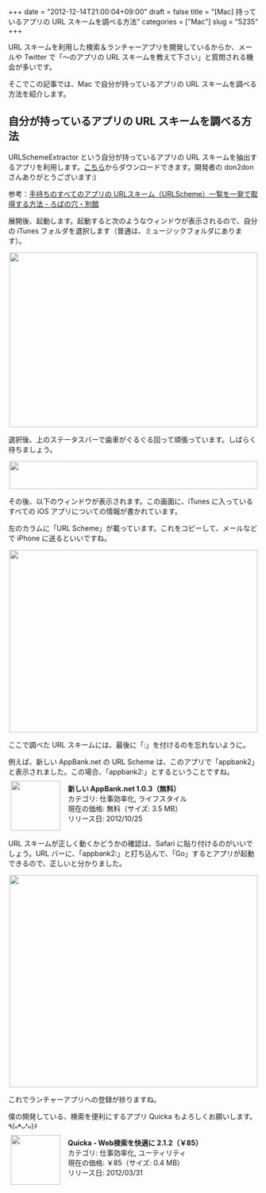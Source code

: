 +++
date = "2012-12-14T21:00:04+09:00"
draft = false
title = "[Mac] 持っているアプリの URL スキームを調べる方法"
categories = ["Mac"]
slug = "5235"
+++

URL スキームを利用した検索＆ランチャーアプリを開発しているからか、メールや Twitter で「〜のアプリの URL スキームを教えて下さい」と質問される機会が多いです。

そこでこの記事では、Mac で自分が持っているアプリの URL スキームを調べる方法を紹介します。

<h2>自分が持っているアプリの URL スキームを調べる方法</h2>

URLSchemeExtractor という自分が持っているアプリの URL スキームを抽出するアプリを利用します。<a href="https://www.dropbox.com/sh/ra4fpncl4aw1ny0/P4G6WpHJVO/materials" target="_blank">こちら</a>からダウンロードできます。開発者の don2don さんありがとうございます:)

参考：<a href="http://d.hatena.ne.jp/don2don/20120315/1331812111" target="_blank">手持ちのすべてのアプリの URLスキーム（URLScheme）一覧を一発で取得する方法 - ろばの穴・別館</a>

展開後、起動します。起動すると次のようなウィンドウが表示されるので、自分の iTunes フォルダを選択します（普通は、ミュージックフォルダにあります）。

<img style="display:block; margin-left:auto; margin-right:auto;" src="/images/2012/12/5235_1.png" border="0" width="500" height="351" />

選択後、上のステータスバーで歯車がぐるぐる回って頑張っています。しばらく待ちましょう。

<img style="display:block; margin-left:auto; margin-right:auto;" src="/images/2012/12/5235_2.png" border="0" width="500" height="56" />

その後、以下のウィンドウが表示されます。この画面に、iTunes に入っているすべての iOS アプリについての情報が書かれています。

左のカラムに「URL Scheme」が載っています。これをコピーして、メールなどで iPhone に送るといいですね。

<img style="display:block; margin-left:auto; margin-right:auto;" src="/images/2012/12/5235_3.png" border="0" width="500" height="367" />

ここで調べた URL スキームには、最後に「:」を付けるのを忘れないように。

例えば、新しい AppBank.net の URL Scheme は、このアプリで「appbank2」と表示されました。この場合、「appbank2:」とするということですね。

<a href="https://itunes.apple.com/jp/app/id534438314?mt=8&uo=4&at=11l3RT" target="_blank" rel="nofollow"><img width="100" class="alignleft" align="left" src="http://a1384.phobos.apple.com/us/r1000/073/Purple/v4/8c/8c/62/8c8c6233-bccf-d8ba-16fd-3e5aff7210f3/mza_2766053830563077549.100x100-75.png" style="margin: -5px 15px 1px 5px"></a><strong> 新しい AppBank.net 1.0.3（無料）</strong><br> カテゴリ: 仕事効率化, ライフスタイル<br> 現在の価格: 無料（サイズ: 3.5 MB）<br> リリース日: 2012/10/25<br style="clear: both">

URL スキームが正しく動くかどうかの確認は、Safari に貼り付けるのがいいでしょう。URL バーに、「appbank2:」と打ち込んで、「Go」するとアプリが起動できるので、正しいと分かりました。

<img style="display:block; margin-left:auto; margin-right:auto;" src="/images/2012/12/5235_4.png" border="0" width="500" height="426" />

これでランチャーアプリへの登録が捗りますね。

僕の開発している、検索を便利にするアプリ Quicka もよろしくお願いします。٩(๑❛ᴗ❛๑)۶

<a href="https://itunes.apple.com/jp/app/id511606108?mt=8&uo=4&at=11l3RT" target="_blank" rel="nofollow"><img width="100" class="alignleft" align="left" src="http://a512.phobos.apple.com/us/r1000/091/Purple/v4/38/0b/a6/380ba6cd-0108-4a98-afd4-fb8ee8d406e1/mzl.kwnaeaul.100x100-75.png" style="margin: -5px 15px 1px 5px"></a><strong> Quicka - Web検索を快適に 2.1.2（￥85）</strong><br> カテゴリ: 仕事効率化, ユーティリティ<br> 現在の価格: ￥85（サイズ: 0.4 MB）<br> リリース日: 2012/03/31<br style="clear: both">
